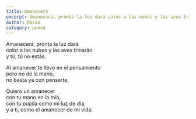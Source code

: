 ```yaml
---
title: Amanecerá
excerpt: Amanecerá, pronto la luz dará color a las nubes y las aves trinarán y tú, tú no estás.
author: Mario
category: poema
---
```


Amanecerá, pronto la luz dará  
color a las nubes y las aves trinarán  
y tú, tú no estás.  
  
Al amanecer te llevo en el pensamiento  
pero no de la mano,  
no basta ya con pensarte.  
  
Quiero un amanecer  
con tu mano en la mía,  
con tu pupila como mi luz de día,  
y a ti, como el amanecer de mi vida.
